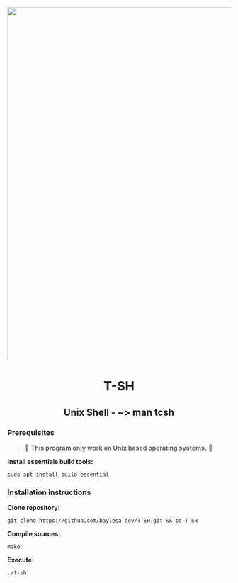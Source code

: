 <p align="center">
    <img src="https://secure.wphackedhelp.com/blog/wp-content/uploads/2018/10/examples-web-shell.gif" width=800>
    <h1 align="center">T-SH</h1>
    <h2 align="center">Unix Shell - ~> man tcsh</h2>
</p>

### Prerequisites

> 🚨 **This program only work on Unix based operating systems.** 🚨

**Install essentials build tools:**

```
sudo apt install build-essential
```

### Installation instructions

**Clone repository:**

```
git clone https://github.com/baylesa-dev/T-SH.git && cd T-SH
```

**Compile sources:**

```
make
```

**Execute:**

```
./t-sh
```
